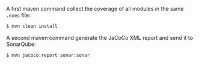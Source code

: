 A first maven command collect the coverage of all modules in the same `.exec` file:
```bash
$ mvn clean install
```
A second maven command generate the JaCoCo XML report and send it to SonarQube:
```bash
$ mvn jacoco:report sonar:sonar
```
